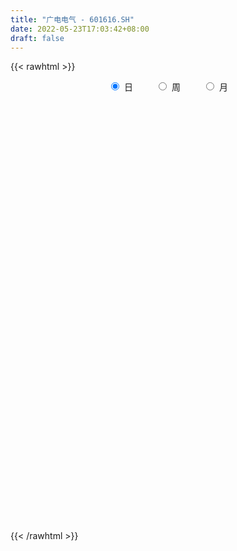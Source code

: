 ```yaml
---
title: "广电电气 - 601616.SH"
date: 2022-05-23T17:03:42+08:00
draft: false
---
```

{{< rawhtml >}}
    <div style="text-align: center">
        <label style="padding: 1rem;"><input style="margin-right: .5rem" type="radio" name="period" value="D" checked onclick="period_change(this)">日</label>
        <label style="padding: 1rem;"><input style="margin-right: .5rem" type="radio" name="period" value="W" onclick="period_change(this)">周</label>
        <label style="padding: 1rem;"><input style="margin-right: .5rem" type="radio" name="period" value="M" onclick="period_change(this)">月</label>
    </div>
    <div id="chart" style="height: 700px;"></div> 
    <script type="text/javascript">
        const D_v = [70437.76,54730.8,32660.0,29265.74,30689.0,31401.0,41461.14,48938.0,81062.4,36594.09,33925.02,31268.66,35101.25,37554.0,48050.0,31683.0,34823.0,21523.0,23837.0,41122.01,21158.23,49385.03,57023.68,40062.15,35027.0,37691.0,23341.1,22365.1,42009.52,22852.77,102279.15,76353.66,51631.66,58863.0,40117.1,35462.0,25349.0,33091.0,50546.0,51906.66,41647.0,40775.0,71306.33,66917.39,43600.0,67340.68,84514.66,53771.14,34617.34,40207.0,50864.1,91106.0,60103.8,78962.85,71686.85,53613.85,48606.65,66665.8,102509.8,97903.1,82093.35,101354.98,81104.1,142478.15,195566.67,342033.51,156420.07,148291.71,181138.0,103150.2,80614.0,97725.4,132145.0,86523.01,86379.98,80388.0,92957.33,67041.0,76279.34,115189.55,174541.55,212051.93,106436.05,104257.6,182722.0,151839.8,172090.0,128911.97,174870.43,276664.85,181050.22,152744.76,175980.45,285333.94,179046.76,178970.02,124929.0,692979.3,1421451.3300000001,940627.01,712632.0600000001,473940.01,362489.0,259357.01,405880.78,193175.0,172308.0,189494.54,175374.34,270655.77,238513.08,148812.0,162628.85,166366.75,188227.93,152223.05,165424.25,114906.72,340112.96,179652.79,137166.76,133995.52,127354.1,126025.0,140762.1,176473.06,141539.0,366794.06,278462.36,195137.0,167053.0,138487.0,128226.52,180758.0,128143.52,174990.0,183463.0,125440.0,112000.0,97358.81,127320.62,144925.0,126653.0,125295.9,115893.0,134665.88,251282.0,442711.03,310913.98,331183.98,456432.9,355947.9,237678.4,223660.65,189772.0,212620.0,143110.81,134497.35,122232.0,171943.81,212042.0,190896.0,196633.35,168720.0,98693.0,225990.0,181830.7,157426.04,181573.05,143418.04,124429.0,113180.05,137141.22,100939.0,99267.8,152310.8,105738.6,125864.0,115944.75,88737.0,96256.0,87231.0,77577.0,115583.0,78042.0,86918.96,83346.0,76752.0,76335.78,86470.78,81567.0,72277.0,161267.96,97712.0,69812.0,145922.01,128594.0,84240.0,90131.0,97989.0,107266.98,129631.69,105753.6,92545.0,97812.0,157253.03,99791.0,107214.0,83370.0,70729.0,64667.0,90414.96,72155.0,75270.0,68855.01,69614.0,79200.0,121069.0,82358.0,85997.0,86009.0,100648.9,103263.0,120978.0,92734.0,61072.0,157124.0,87653.0,99985.78,99477.0,150814.0,89184.0,123184.0,87463.0,98936.0,69230.01,81947.78,75567.0,69526.0,58548.0,52932.35,89827.0,56538.07,43316.16,52628.0,40007.0,62465.42,70772.35,57112.0,46555.1]
const D_histogram = [0.0,0.0,0.0012444444,-0.0005261412,-0.0022289973,-0.004420468,-0.0067868555,-0.0047837578,0.0004829774,0.0050419803,0.0070434322,0.0085589507,0.0078074662,0.0056630491,0.0070846766,0.0063111593,0.0060450263,0.0036145781,0.0018102247,0.0023522325,0.0012231995,0.0034555532,0.0045619391,0.0030307183,-0.0000803419,-0.004637376,-0.0067497234,-0.0065782586,-0.0031122459,-0.0020954762,0.0035407076,0.0080417711,0.0097199871,0.0095187683,0.0075029962,0.0038194351,0.0005193736,0.0013520631,0.0041093169,0.004817406,0.0023295436,0.002309612,0.0038323124,0.0062269658,0.0053142301,0.0011133958,-0.0005783133,-0.0062807415,-0.0072021124,-0.0082529776,-0.007396579,-0.0123927231,-0.0143852095,-0.0137196485,-0.0152207547,-0.0128610913,-0.0107286631,-0.0049969344,0.0020635118,0.0070292424,0.0084911832,0.0121282623,0.0143576649,0.0155551703,0.0204749102,0.0293376373,0.0318439909,0.0288859732,0.0155722777,0.0053647505,-0.0042875525,-0.0117997365,-0.0105298973,-0.0120945197,-0.0102207286,-0.0100957986,-0.0123269127,-0.0139751655,-0.0151398358,-0.0165440218,-0.0084143652,-0.0004596625,0.004416725,0.0090125191,0.0170000421,0.0209123797,0.0232940684,0.0264529621,0.0196622806,0.0248155083,0.0186211242,0.0119783217,0.0155862112,0.022203497,0.0175459859,0.0092166975,0.0021925216,0.0193239456,0.0302318786,0.0225584455,0.0074184707,0.0011388992,-0.0088332029,-0.0180241183,-0.0383278737,-0.0465762826,-0.0499209651,-0.0486266198,-0.0501252334,-0.0595633804,-0.0580311137,-0.0533999233,-0.0463092764,-0.0456013646,-0.0341491401,-0.0241432199,-0.0212569045,-0.0165541098,-0.0007107529,0.0053319616,0.0087319614,0.0109156,0.0121974982,0.0134573797,0.0177976277,0.024438679,0.0250980506,0.0372326917,0.0398844147,0.0446588123,0.0421152966,0.0394896371,0.0349455981,0.0319104206,0.0248019337,0.0199237219,0.0172918937,0.0148902551,0.0082576182,0.0037691832,-0.0055303737,-0.0154308156,-0.0174955935,-0.0208827803,-0.0248736693,-0.0238716331,-0.0159091882,-0.0001361785,0.0107713321,0.0225001389,0.0283340026,0.0332935137,0.0335400693,0.0313814429,0.022651516,0.0146760715,0.004367275,-0.0036826879,-0.0086101184,-0.0087497712,-0.0064994512,-0.0117887672,-0.0112888113,-0.017371557,-0.0227545153,-0.0184303418,-0.0126738363,-0.0101215121,-0.017984531,-0.0172444397,-0.0194078751,-0.0206808329,-0.0283017333,-0.0336938058,-0.0398821423,-0.0512596726,-0.0511365428,-0.0539057524,-0.0448180863,-0.0344165909,-0.0211057274,-0.0098118848,-0.0035428336,-0.0032964901,-0.002363227,-0.0023193061,0.0029137657,0.0028220333,0.0057729597,0.011739469,0.0122366133,0.0143571277,0.0116076658,0.0135815917,0.0119998476,0.0178176956,0.0228224602,0.026365048,0.0230017825,0.0173484741,0.0079639197,-0.0000946218,-0.00051762,0.0000394867,-0.0032856269,-0.0171585405,-0.0196454929,-0.0192880357,-0.0145698281,-0.009885222,-0.0054447209,-0.0020157656,-0.002586868,-0.001800235,-0.0001997333,-0.0020016201,0.001182905,0.0073231823,0.0098720803,0.0151192664,0.0121755116,0.0086916363,0.0050320444,0.0071862794,0.0051970811,0.0051705275,-0.0038470973,-0.0058933082,-0.0060019807,-0.0080677482,-0.0188916257,-0.0275745105,-0.0433319163,-0.0568551138,-0.0566522805,-0.054747691,-0.0421788847,-0.0298704638,-0.0227696307,-0.0122332105,-0.0019824155,0.0037274501,0.0107505694,0.0169277911,0.0222124186,0.0253335766,0.0287918871,0.0334909586,0.0367305195,0.0381635712]
const D_fast = [0.0,0.0,0.0015555556,-0.0003465654,-0.0026066708,-0.0059032585,-0.0099663599,-0.0091592017,-0.0037717221,0.0020477758,0.0058100859,0.009465342,0.010665724,0.0099370692,0.0131298659,0.0139341384,0.0151792619,0.0136524583,0.0123006611,0.0134307269,0.0126074939,0.0157037359,0.0179506066,0.0171770653,0.0140459197,0.0083295415,0.0045297633,0.0030566634,0.0057446146,0.0062375153,0.012758876,0.0192703822,0.023378595,0.0255570684,0.0254170453,0.0226883429,0.0195181249,0.0206888301,0.0244734131,0.0263858538,0.0244803773,0.0250378487,0.0275186272,0.031470022,0.0318858438,0.0279633585,0.026127071,0.0188544575,0.0161325585,0.0130184489,0.0120257027,0.0039313779,-0.0016574109,-0.004421762,-0.009728057,-0.0105836663,-0.0111334039,-0.0066509089,0.0009254153,0.0076484566,0.0112331931,0.0179023378,0.0237211566,0.0288074545,0.0388459221,0.0550430585,0.0655104097,0.0697738854,0.0603532593,0.0514869198,0.0407627287,0.0303006106,0.0289379754,0.0243497231,0.023668332,0.0212693124,0.0159564701,0.010814426,0.0058647968,0.0003246052,0.0063506705,0.0141904576,0.0201710263,0.0270199502,0.0392574838,0.0483979162,0.0566031221,0.0663752564,0.064500145,0.0758572497,0.0743181467,0.0706699246,0.0781743669,0.0903425269,0.0900715124,0.0840463983,0.0775703528,0.0995327632,0.1179986659,0.1159648441,0.102679487,0.0966846403,0.0845042375,0.0708072925,0.0409215686,0.0210290891,0.0052041653,-0.0056581443,-0.0196880662,-0.0440170584,-0.0569925701,-0.0657113606,-0.0701980327,-0.0808904621,-0.0779755226,-0.0740054073,-0.0764333181,-0.0758690508,-0.0602033821,-0.0528276772,-0.0472446871,-0.0423321485,-0.0380008758,-0.0333766493,-0.0245869944,-0.0118362734,-0.0049023891,0.0165404249,0.0291632516,0.0451023522,0.0530876607,0.0603344105,0.064526771,0.0694691986,0.0685611951,0.0686639138,0.0703550591,0.0716759842,0.0671077519,0.0635616126,0.0528794623,0.0391213165,0.0326826403,0.0240747584,0.013865452,0.0088995801,0.0128847279,0.0286236929,0.0422240366,0.0595778781,0.0724952424,0.085778132,0.0944097049,0.1000964392,0.0970293913,0.0927229646,0.0835059869,0.0745353521,0.067455392,0.0651282963,0.0657537536,0.0575172457,0.0551949988,0.0447693638,0.0336977767,0.0334143648,0.0360024112,0.0360243574,0.0236652057,0.0200941871,0.013078783,0.0066356169,-0.0080607168,-0.0218762407,-0.0380351128,-0.0622275612,-0.0748885671,-0.0911342148,-0.0932510702,-0.0914537226,-0.0834192909,-0.0745784195,-0.0691950768,-0.0697728558,-0.0694303994,-0.0699663051,-0.0640047918,-0.063391016,-0.0589968495,-0.050095473,-0.0465391754,-0.040829379,-0.0406769246,-0.0353076007,-0.0338893828,-0.0236171109,-0.0129067314,-0.0027728815,-0.0003857014,-0.0017018912,-0.0090954658,-0.0171776627,-0.0177300659,-0.0171630875,-0.0213096078,-0.0394721566,-0.0468704823,-0.0513350339,-0.0502592834,-0.0480459827,-0.0449666619,-0.042041648,-0.0432594673,-0.0429228931,-0.0413723248,-0.0436746165,-0.0401943652,-0.0322232923,-0.0272063743,-0.0181793716,-0.0180792484,-0.0193902147,-0.0217917954,-0.0178409907,-0.0185309187,-0.0172648404,-0.0272442396,-0.0307637775,-0.0323729451,-0.0364556497,-0.0520024336,-0.067578946,-0.0941693309,-0.1219063068,-0.1358665437,-0.147648877,-0.1456247919,-0.1407839868,-0.1393755614,-0.1318974439,-0.1221422527,-0.1155005246,-0.105789763,-0.0953805935,-0.0845428613,-0.0750883092,-0.0644320269,-0.0513602157,-0.038938025,-0.0279640805]
const D_slow = [0.0,0.0,0.0003111111,0.0001795758,-0.0003776735,-0.0014827905,-0.0031795044,-0.0043754438,-0.0042546995,-0.0029942044,-0.0012333464,0.0009063913,0.0028582579,0.0042740201,0.0060451893,0.0076229791,0.0091342357,0.0100378802,0.0104904364,0.0110784945,0.0113842944,0.0122481827,0.0133886675,0.014146347,0.0141262616,0.0129669175,0.0112794867,0.009634922,0.0088568606,0.0083329915,0.0092181684,0.0112286112,0.0136586079,0.0160383,0.0179140491,0.0188689078,0.0189987512,0.019336767,0.0203640962,0.0215684477,0.0221508337,0.0227282367,0.0236863148,0.0252430562,0.0265716137,0.0268499627,0.0267053843,0.025135199,0.0233346709,0.0212714265,0.0194222817,0.016324101,0.0127277986,0.0092978865,0.0054926978,0.002277425,-0.0004047408,-0.0016539744,-0.0011380965,0.0006192141,0.0027420099,0.0057740755,0.0093634917,0.0132522843,0.0183710118,0.0257054212,0.0336664189,0.0408879122,0.0447809816,0.0461221692,0.0450502811,0.042100347,0.0394678727,0.0364442428,0.0338890606,0.031365111,0.0282833828,0.0247895915,0.0210046325,0.0168686271,0.0147650358,0.0146501201,0.0157543014,0.0180074311,0.0222574417,0.0274855366,0.0333090537,0.0399222942,0.0448378644,0.0510417414,0.0556970225,0.0586916029,0.0625881557,0.06813903,0.0725255264,0.0748297008,0.0753778312,0.0802088176,0.0877667873,0.0934063986,0.0952610163,0.0955457411,0.0933374404,0.0888314108,0.0792494424,0.0676053717,0.0551251304,0.0429684755,0.0304371671,0.015546322,0.0010385436,-0.0123114372,-0.0238887563,-0.0352890975,-0.0438263825,-0.0498621875,-0.0551764136,-0.059314941,-0.0594926293,-0.0581596388,-0.0559766485,-0.0532477485,-0.0501983739,-0.046834029,-0.0423846221,-0.0362749524,-0.0300004397,-0.0206922668,-0.0107211631,0.0004435399,0.0109723641,0.0208447734,0.0295811729,0.037558778,0.0437592615,0.0487401919,0.0530631654,0.0567857291,0.0588501337,0.0597924295,0.058409836,0.0545521321,0.0501782338,0.0449575387,0.0387391214,0.0327712131,0.0287939161,0.0287598714,0.0314527045,0.0370777392,0.0441612398,0.0524846183,0.0608696356,0.0687149963,0.0743778753,0.0780468932,0.0791387119,0.07821804,0.0760655104,0.0738780676,0.0722532048,0.0693060129,0.0664838101,0.0621409209,0.056452292,0.0518447066,0.0486762475,0.0461458695,0.0416497367,0.0373386268,0.0324866581,0.0273164498,0.0202410165,0.0118175651,0.0018470295,-0.0109678886,-0.0237520243,-0.0372284624,-0.048432984,-0.0570371317,-0.0623135636,-0.0647665348,-0.0656522432,-0.0664763657,-0.0670671724,-0.067646999,-0.0669185575,-0.0662130492,-0.0647698093,-0.061834942,-0.0587757887,-0.0551865068,-0.0522845903,-0.0488891924,-0.0458892305,-0.0414348066,-0.0357291915,-0.0291379295,-0.0233874839,-0.0190503654,-0.0170593854,-0.0170830409,-0.0172124459,-0.0172025742,-0.0180239809,-0.0223136161,-0.0272249893,-0.0320469982,-0.0356894552,-0.0381607607,-0.039521941,-0.0400258824,-0.0406725994,-0.0411226581,-0.0411725914,-0.0416729965,-0.0413772702,-0.0395464746,-0.0370784546,-0.033298638,-0.0302547601,-0.028081851,-0.0268238399,-0.02502727,-0.0237279998,-0.0224353679,-0.0233971422,-0.0248704693,-0.0263709644,-0.0283879015,-0.0331108079,-0.0400044355,-0.0508374146,-0.0650511931,-0.0792142632,-0.0929011859,-0.1034459071,-0.1109135231,-0.1166059307,-0.1196642334,-0.1201598372,-0.1192279747,-0.1165403324,-0.1123083846,-0.1067552799,-0.1004218858,-0.093223914,-0.0848511744,-0.0756685445,-0.0661276517]
const D_data = [['2021-05-12', 3.0149, 3.0732, 3.0052, 3.083],['2021-05-13', 3.0732, 3.0732, 3.0635, 3.1219],['2021-05-14', 3.0732, 3.0927, 3.0635, 3.1024],['2021-05-17', 3.083, 3.0538, 3.0538, 3.0927],['2021-05-18', 3.0538, 3.0441, 3.0246, 3.0732],['2021-05-19', 3.0246, 3.0246, 3.0149, 3.0635],['2021-05-20', 3.0246, 3.0052, 2.9954, 3.0343],['2021-05-21', 3.0149, 3.0538, 2.9954, 3.0635],['2021-05-24', 3.0635, 3.1121, 3.0635, 3.1316],['2021-05-25', 3.1219, 3.1316, 3.1024, 3.1413],['2021-05-26', 3.1316, 3.1219, 3.1121, 3.1413],['2021-05-27', 3.1316, 3.1316, 3.1219, 3.1413],['2021-05-28', 3.1219, 3.1121, 3.0927, 3.1316],['2021-05-31', 3.1024, 3.0927, 3.0732, 3.1121],['2021-06-01', 3.0927, 3.1413, 3.0732, 3.151],['2021-06-02', 3.1219, 3.1219, 3.1121, 3.1413],['2021-06-03', 3.1316, 3.1316, 3.1024, 3.1413],['2021-06-04', 3.1219, 3.1024, 3.0927, 3.1413],['2021-06-07', 3.0927, 3.1024, 3.0732, 3.1121],['2021-06-08', 3.0927, 3.1316, 3.0927, 3.1316],['2021-06-09', 3.1219, 3.1121, 3.1121, 3.1413],['2021-06-10', 3.1219, 3.1608, 3.1121, 3.1705],['2021-06-11', 3.1608, 3.1608, 3.1413, 3.1899],['2021-06-15', 3.1705, 3.1316, 3.1219, 3.1802],['2021-06-16', 3.1413, 3.1024, 3.083, 3.1413],['2021-06-17', 3.0927, 3.0635, 3.0441, 3.1024],['2021-06-18', 3.0635, 3.0732, 3.0343, 3.0927],['2021-06-21', 3.0732, 3.0927, 3.0538, 3.1024],['2021-06-22', 3.1024, 3.1413, 3.083, 3.1413],['2021-06-23', 3.1413, 3.1219, 3.1121, 3.1413],['2021-06-24', 3.1121, 3.1997, 3.1121, 3.2288],['2021-06-25', 3.2094, 3.2191, 3.1997, 3.2677],['2021-06-28', 3.2191, 3.2094, 3.1997, 3.2483],['2021-06-29', 3.2191, 3.1997, 3.1802, 3.2483],['2021-06-30', 3.1802, 3.1802, 3.1705, 3.2094],['2021-07-01', 3.1802, 3.151, 3.1413, 3.1899],['2021-07-02', 3.151, 3.1413, 3.1316, 3.1705],['2021-07-05', 3.1316, 3.1899, 3.1219, 3.1899],['2021-07-06', 3.1899, 3.2288, 3.1705, 3.2386],['2021-07-07', 3.2191, 3.2191, 3.1802, 3.2288],['2021-07-08', 3.2191, 3.1802, 3.1705, 3.2386],['2021-07-09', 3.1802, 3.2094, 3.1608, 3.2191],['2021-07-12', 3.2191, 3.2386, 3.2094, 3.2677],['2021-07-13', 3.258, 3.2677, 3.2094, 3.2677],['2021-07-14', 3.258, 3.2386, 3.2288, 3.2775],['2021-07-15', 3.2386, 3.1899, 3.1316, 3.2386],['2021-07-16', 3.2191, 3.2094, 3.1705, 3.2483],['2021-07-19', 3.18, 3.14, 3.13, 3.2],['2021-07-20', 3.15, 3.18, 3.12, 3.18],['2021-07-21', 3.18, 3.17, 3.16, 3.21],['2021-07-22', 3.18, 3.19, 3.14, 3.19],['2021-07-23', 3.17, 3.1, 3.08, 3.17],['2021-07-26', 3.09, 3.11, 3.06, 3.12],['2021-07-27', 3.09, 3.13, 3.08, 3.2],['2021-07-28', 3.1, 3.09, 3.01, 3.14],['2021-07-29', 3.08, 3.13, 3.08, 3.14],['2021-07-30', 3.13, 3.13, 3.09, 3.13],['2021-08-02', 3.1, 3.19, 3.09, 3.19],['2021-08-03', 3.18, 3.24, 3.16, 3.28],['2021-08-04', 3.24, 3.25, 3.21, 3.27],['2021-08-05', 3.24, 3.23, 3.2, 3.27],['2021-08-06', 3.22, 3.28, 3.2, 3.29],['2021-08-09', 3.28, 3.29, 3.23, 3.31],['2021-08-10', 3.3, 3.3, 3.26, 3.34],['2021-08-11', 3.31, 3.38, 3.3, 3.4],['2021-08-12', 3.38, 3.49, 3.37, 3.57],['2021-08-13', 3.5, 3.47, 3.43, 3.56],['2021-08-16', 3.47, 3.43, 3.39, 3.48],['2021-08-17', 3.39, 3.28, 3.25, 3.4],['2021-08-18', 3.28, 3.27, 3.23, 3.3],['2021-08-19', 3.26, 3.23, 3.21, 3.3],['2021-08-20', 3.22, 3.21, 3.16, 3.23],['2021-08-23', 3.2, 3.3, 3.2, 3.33],['2021-08-24', 3.31, 3.26, 3.24, 3.34],['2021-08-25', 3.26, 3.3, 3.22, 3.31],['2021-08-26', 3.3, 3.28, 3.27, 3.33],['2021-08-27', 3.28, 3.24, 3.21, 3.29],['2021-08-30', 3.25, 3.23, 3.2, 3.27],['2021-08-31', 3.21, 3.22, 3.18, 3.23],['2021-09-01', 3.23, 3.2, 3.17, 3.25],['2021-09-02', 3.19, 3.33, 3.18, 3.34],['2021-09-03', 3.33, 3.37, 3.31, 3.47],['2021-09-06', 3.37, 3.37, 3.34, 3.43],['2021-09-07', 3.39, 3.4, 3.36, 3.41],['2021-09-08', 3.4, 3.49, 3.38, 3.49],['2021-09-09', 3.48, 3.49, 3.46, 3.53],['2021-09-10', 3.49, 3.51, 3.46, 3.58],['2021-09-13', 3.49, 3.56, 3.48, 3.61],['2021-09-14', 3.55, 3.45, 3.43, 3.64],['2021-09-15', 3.49, 3.62, 3.42, 3.68],['2021-09-16', 3.63, 3.5, 3.48, 3.65],['2021-09-17', 3.54, 3.48, 3.37, 3.56],['2021-09-22', 3.45, 3.62, 3.38, 3.63],['2021-09-23', 3.64, 3.71, 3.58, 3.73],['2021-09-24', 3.71, 3.6, 3.58, 3.75],['2021-09-27', 3.61, 3.54, 3.46, 3.68],['2021-09-28', 3.51, 3.53, 3.44, 3.58],['2021-09-29', 3.47, 3.88, 3.42, 3.88],['2021-09-30', 4.27, 3.91, 3.88, 4.27],['2021-10-08', 3.96, 3.72, 3.63, 4.04],['2021-10-11', 3.67, 3.59, 3.45, 3.72],['2021-10-12', 3.54, 3.66, 3.46, 3.66],['2021-10-13', 3.63, 3.58, 3.5, 3.63],['2021-10-14', 3.54, 3.54, 3.51, 3.6],['2021-10-15', 3.55, 3.31, 3.3, 3.55],['2021-10-18', 3.3, 3.36, 3.26, 3.38],['2021-10-19', 3.34, 3.36, 3.32, 3.4],['2021-10-20', 3.34, 3.38, 3.31, 3.41],['2021-10-21', 3.39, 3.31, 3.3, 3.4],['2021-10-22', 3.32, 3.14, 3.11, 3.33],['2021-10-25', 3.14, 3.21, 3.12, 3.24],['2021-10-26', 3.21, 3.22, 3.21, 3.3],['2021-10-27', 3.19, 3.24, 3.17, 3.31],['2021-10-28', 3.21, 3.14, 3.1, 3.23],['2021-10-29', 3.15, 3.27, 3.13, 3.28],['2021-11-01', 3.27, 3.28, 3.24, 3.31],['2021-11-02', 3.27, 3.2, 3.17, 3.33],['2021-11-03', 3.21, 3.22, 3.16, 3.22],['2021-11-04', 3.22, 3.4, 3.22, 3.45],['2021-11-05', 3.39, 3.33, 3.31, 3.45],['2021-11-08', 3.33, 3.32, 3.27, 3.34],['2021-11-09', 3.32, 3.32, 3.3, 3.38],['2021-11-10', 3.3, 3.32, 3.25, 3.33],['2021-11-11', 3.32, 3.33, 3.31, 3.35],['2021-11-12', 3.32, 3.39, 3.32, 3.4],['2021-11-15', 3.39, 3.46, 3.38, 3.5],['2021-11-16', 3.46, 3.42, 3.4, 3.48],['2021-11-17', 3.41, 3.62, 3.41, 3.71],['2021-11-18', 3.58, 3.57, 3.56, 3.65],['2021-11-19', 3.54, 3.65, 3.54, 3.65],['2021-11-22', 3.65, 3.6, 3.56, 3.67],['2021-11-23', 3.61, 3.62, 3.58, 3.65],['2021-11-24', 3.62, 3.61, 3.55, 3.62],['2021-11-25', 3.6, 3.64, 3.53, 3.68],['2021-11-26', 3.64, 3.59, 3.55, 3.65],['2021-11-29', 3.54, 3.61, 3.52, 3.67],['2021-11-30', 3.67, 3.64, 3.61, 3.74],['2021-12-01', 3.62, 3.65, 3.59, 3.66],['2021-12-02', 3.63, 3.59, 3.58, 3.69],['2021-12-03', 3.59, 3.6, 3.56, 3.64],['2021-12-06', 3.63, 3.51, 3.51, 3.63],['2021-12-07', 3.59, 3.45, 3.42, 3.59],['2021-12-08', 3.47, 3.51, 3.44, 3.54],['2021-12-09', 3.5, 3.47, 3.46, 3.52],['2021-12-10', 3.47, 3.43, 3.42, 3.48],['2021-12-13', 3.43, 3.47, 3.41, 3.51],['2021-12-14', 3.46, 3.57, 3.44, 3.64],['2021-12-15', 3.56, 3.73, 3.56, 3.84],['2021-12-16', 3.76, 3.75, 3.71, 3.83],['2021-12-17', 3.74, 3.84, 3.72, 3.93],['2021-12-20', 3.87, 3.84, 3.83, 4.09],['2021-12-21', 3.87, 3.89, 3.8, 3.91],['2021-12-22', 3.88, 3.88, 3.84, 3.94],['2021-12-23', 3.88, 3.88, 3.78, 3.9],['2021-12-24', 3.84, 3.8, 3.74, 3.87],['2021-12-27', 3.77, 3.79, 3.69, 3.87],['2021-12-28', 3.76, 3.73, 3.69, 3.78],['2021-12-29', 3.74, 3.72, 3.67, 3.77],['2021-12-30', 3.71, 3.73, 3.7, 3.77],['2021-12-31', 3.74, 3.78, 3.73, 3.87],['2022-01-04', 3.8, 3.82, 3.78, 3.84],['2022-01-05', 3.83, 3.72, 3.7, 3.83],['2022-01-06', 3.72, 3.78, 3.7, 3.84],['2022-01-07', 3.79, 3.68, 3.66, 3.8],['2022-01-10', 3.65, 3.65, 3.62, 3.69],['2022-01-11', 3.64, 3.76, 3.64, 3.84],['2022-01-12', 3.77, 3.8, 3.77, 3.84],['2022-01-13', 3.81, 3.78, 3.75, 3.85],['2022-01-14', 3.77, 3.63, 3.62, 3.78],['2022-01-17', 3.63, 3.71, 3.61, 3.75],['2022-01-18', 3.74, 3.66, 3.64, 3.75],['2022-01-19', 3.65, 3.65, 3.6, 3.7],['2022-01-20', 3.64, 3.53, 3.52, 3.66],['2022-01-21', 3.51, 3.5, 3.46, 3.55],['2022-01-24', 3.5, 3.43, 3.42, 3.54],['2022-01-25', 3.45, 3.28, 3.27, 3.47],['2022-01-26', 3.31, 3.35, 3.3, 3.38],['2022-01-27', 3.35, 3.26, 3.26, 3.37],['2022-01-28', 3.29, 3.38, 3.24, 3.39],['2022-02-07', 3.41, 3.41, 3.35, 3.44],['2022-02-08', 3.4, 3.48, 3.37, 3.49],['2022-02-09', 3.47, 3.5, 3.46, 3.51],['2022-02-10', 3.49, 3.47, 3.44, 3.51],['2022-02-11', 3.5, 3.4, 3.39, 3.5],['2022-02-14', 3.38, 3.4, 3.36, 3.44],['2022-02-15', 3.4, 3.38, 3.34, 3.42],['2022-02-16', 3.39, 3.45, 3.38, 3.45],['2022-02-17', 3.42, 3.39, 3.39, 3.47],['2022-02-18', 3.38, 3.43, 3.36, 3.43],['2022-02-21', 3.42, 3.49, 3.41, 3.5],['2022-02-22', 3.47, 3.44, 3.41, 3.48],['2022-02-23', 3.43, 3.47, 3.43, 3.49],['2022-02-24', 3.44, 3.41, 3.36, 3.51],['2022-02-25', 3.45, 3.47, 3.42, 3.48],['2022-02-28', 3.47, 3.43, 3.41, 3.49],['2022-03-01', 3.45, 3.54, 3.43, 3.54],['2022-03-02', 3.52, 3.57, 3.51, 3.59],['2022-03-03', 3.61, 3.59, 3.55, 3.62],['2022-03-04', 3.58, 3.52, 3.5, 3.58],['2022-03-07', 3.51, 3.48, 3.46, 3.54],['2022-03-08', 3.48, 3.4, 3.38, 3.5],['2022-03-09', 3.41, 3.37, 3.24, 3.46],['2022-03-10', 3.41, 3.44, 3.41, 3.5],['2022-03-11', 3.42, 3.45, 3.33, 3.47],['2022-03-14', 3.43, 3.39, 3.39, 3.51],['2022-03-15', 3.34, 3.2, 3.19, 3.38],['2022-03-16', 3.23, 3.28, 3.15, 3.3],['2022-03-17', 3.31, 3.29, 3.26, 3.34],['2022-03-18', 3.27, 3.34, 3.26, 3.35],['2022-03-21', 3.36, 3.35, 3.3, 3.37],['2022-03-22', 3.33, 3.36, 3.33, 3.39],['2022-03-23', 3.37, 3.36, 3.35, 3.41],['2022-03-24', 3.34, 3.31, 3.29, 3.36],['2022-03-25', 3.3, 3.32, 3.3, 3.36],['2022-03-28', 3.31, 3.33, 3.26, 3.36],['2022-03-29', 3.34, 3.28, 3.27, 3.35],['2022-03-30', 3.31, 3.34, 3.28, 3.35],['2022-03-31', 3.34, 3.4, 3.32, 3.4],['2022-04-01', 3.38, 3.38, 3.35, 3.41],['2022-04-06', 3.36, 3.44, 3.36, 3.45],['2022-04-07', 3.44, 3.35, 3.34, 3.45],['2022-04-08', 3.35, 3.33, 3.26, 3.37],['2022-04-11', 3.31, 3.31, 3.27, 3.35],['2022-04-12', 3.31, 3.38, 3.26, 3.38],['2022-04-13', 3.37, 3.33, 3.32, 3.43],['2022-04-14', 3.33, 3.35, 3.32, 3.36],['2022-04-15', 3.33, 3.21, 3.2, 3.34],['2022-04-18', 3.19, 3.26, 3.16, 3.28],['2022-04-19', 3.24, 3.27, 3.2, 3.28],['2022-04-20', 3.28, 3.23, 3.21, 3.32],['2022-04-21', 3.21, 3.07, 3.06, 3.23],['2022-04-22', 3.07, 3.02, 3.01, 3.07],['2022-04-25', 3.01, 2.83, 2.81, 3.01],['2022-04-26', 2.82, 2.73, 2.7, 2.86],['2022-04-27', 2.68, 2.81, 2.65, 2.81],['2022-04-28', 2.8, 2.78, 2.72, 2.82],['2022-04-29', 2.81, 2.9, 2.8, 2.94],['2022-05-05', 2.88, 2.92, 2.86, 2.96],['2022-05-06', 2.87, 2.87, 2.82, 2.9],['2022-05-09', 2.87, 2.93, 2.87, 2.97],['2022-05-10', 2.91, 2.96, 2.9, 2.97],['2022-05-11', 2.97, 2.93, 2.92, 3.01],['2022-05-12', 2.92, 2.97, 2.92, 2.97],['2022-05-13', 2.97, 2.99, 2.95, 3.0],['2022-05-16', 2.99, 3.01, 2.99, 3.04],['2022-05-17', 3.0, 3.01, 2.97, 3.02],['2022-05-18', 3.0, 3.04, 2.98, 3.07],['2022-05-19', 3.01, 3.09, 2.99, 3.09],['2022-05-20', 3.1, 3.11, 3.06, 3.12],['2022-05-23', 3.12, 3.12, 3.1, 3.15]]
const W_v = [202120.55,282770.03,189374.07,256423.85,264872.3,249152.8,225989.61,370160.66,283204.27,326380.33,241016.64,209169.53,585532.47,240256.14,141632.99,231695.14,138060.41,318966.37,165990.84,115107.04,195679.39,128204.84,136041.7,147580.45,132215.51,133462.08,304639.43,139539.05,170855.33,163204.32,101799.49,40671.06,128906.0,124773.64,152264.09,212514.01,182105.19,85811.61,193903.56,159106.33,120003.05,57587.99,120910.51,97598.21,161002.2,173596.27,164150.42,104823.4,134667.06,126122.9,104514.18,99305.56,164912.9,198285.64,177047.99,147026.39,113261.7,65451.2,131601.76,204907.33,401248.11,185445.73,146272.56,201103.88,187158.51,328994.27,229604.41,215923.97,395144.63,379690.0000000001,186552.74,294330.65,304977.96,141766.36,151456.28,205740.59,3496707.0200000005,2168313.48,1144684.29,890535.39,1340268.6299999999,1516283.6700000002,1470239.3799999999,3466840.7999999998,3214120.8999999999,1545219.4199999999,1199413.97,1150150.6500000001,940996.38,702063.5,896202.21,244869.87,532900.49,427697.61,360640.82,326536.9300000001,286009.77,338945.39,402159.06,296298.52,301358.24,212391.96,232327.62,315879.88,302160.61,218220.49,215628.26,349062.62,289050.17,459340.9,983135.26,424615.5,342183.5,32051.0,127511.0,179729.3,162872.56,441241.02,299318.22,150827.43,195520.16,212671.03,210519.59,226310.17,311955.88,392346.54,290693.09,515980.14,370959.47,322185.76,412623.17,265086.07,420111.52,1152197.9199999999,1340205.3899999999,2437529.48,5375248.46,1751329.4400000002,854470.49,752410.55,1214272.6500000001,2194805.1000000001,1375537.7400000002,3922372.0699999998,2404272.5699999998,1435562.0900000001,859894.02,982561.27,889554.9199999999,607324.6599999999,432571.02,597271.27,1591833.5700000001,1304731.8799999999,1271447.5,741426.86,1101823.7799999998,799888.03,1772055.8799999999,900942.8100000001,762657.0999999999,1445547.6399999999,626504.12,401378.98,146104.84,71817.34,456156.73,308603.53,511004.77,363321.98,323340.11,572619.62,483762.41,378343.6799999999,323687.63,229224.68,493623.12,322838.19,526500.3199999999,334483.5600000001,254019.76,387027.78,227054.8,92256.4,366174.66,780821.72,681669.4300000001,557360.2899999999,429989.76,467221.79,502666.51,259897.03,233365.82,244536.76,188796.77,73094.0,246698.37,181754.88,217951.42,173633.0,192525.95,136121.25,265860.2,211422.76,217965.66,333679.06,270565.58,312974.0000000001,450527.03,917602.5,610919.3099999999,478393.32,645103.37,717345.45,914242.23,640361.15,2418329.6500000004,940627.01,2214298.8600000003,1001007.65,904548.6099999999,952319.77,665303.48,1158405.48,742668.04,693251.8100000001,640087.52,1470756.8700000001,1463491.8499999999,784403.97,768291.35,845512.79,619107.3100000001,599125.95,465384.0,401394.74,499294.74,518699.01,533186.27,545440.03,373235.96,421096.01,272654.9,535171.0,527113.78,460760.79,145093.0,301161.58,282984.77,46555.1]
const W_histogram = [0.0,-0.0090046724,-0.0075509351,-0.0086121206,-0.0123677434,-0.0013774361,0.0026661614,0.0117485873,0.0186808899,0.0202602404,0.0135500247,0.0049707589,0.0082624072,0.0001938984,-0.0055677418,-0.0245786713,-0.0310323917,-0.055620584,-0.0715437751,-0.0732396102,-0.0783661763,-0.0725853324,-0.0649110101,-0.0515051591,-0.0362856535,-0.0254499838,-0.0124730611,-0.0018053158,-0.0141487993,-0.0360431409,-0.0410724636,-0.0387795594,-0.0289232246,-0.0141771555,-0.0079177086,-0.0132864569,-0.0064226948,-0.0042474876,0.0020896914,0.0004941011,-0.000585722,0.002921253,0.0067067188,0.0110528967,0.0136914528,0.0042922328,-0.003764306,-0.0117545153,-0.0252563602,-0.0222383212,-0.0251831506,-0.0184688908,-0.007765365,0.0103388045,0.0145782272,0.0225653642,0.0203443004,0.0220632594,0.0279301544,0.0390506418,0.0473483737,0.047896695,0.051905766,0.0323752172,0.0195898125,0.0195200524,0.0267667293,0.0321147848,0.0492188723,0.0509271671,0.0494234711,0.0531288101,0.0507152498,0.0396464175,0.0272609741,0.030961995,0.0807423143,0.0846881434,0.0758241103,0.0634604454,0.0693434019,0.076528169,0.0785405605,0.1060316325,0.1097422165,0.1258956042,0.1076219777,0.1065564253,0.0816407799,0.065258111,0.0102103978,-0.0287356633,-0.0675694752,-0.0999184649,-0.1196295712,-0.1240700157,-0.1341354577,-0.1281563043,-0.1103296306,-0.1038907992,-0.0907909054,-0.0885015292,-0.0820189824,-0.0761243733,-0.0811232903,-0.086995646,-0.0831324708,-0.0701234257,-0.0604620055,-0.0428715766,-0.0168600216,-0.0052366059,-0.0032287804,-0.0030635498,0.0032841301,0.0003201126,0.0020702502,0.0011775826,-0.0043842991,-0.015628064,-0.0163553235,-0.0146978051,-0.0054852125,0.001265935,0.01039967,0.0125725754,0.0200232528,0.0248446389,0.0246517991,0.0163816291,-0.0026751699,-0.0121970207,-0.0029881356,0.0034194643,0.0321825111,0.0672690116,0.0645806773,0.0479927908,0.0258973298,0.0149018468,0.0156818354,0.028660646,0.0454828816,0.0649538867,0.0628992499,0.0522119198,0.0365550308,0.035030392,0.0276855938,0.0181890028,0.0015970035,0.0031474126,0.0147426205,0.0115068022,0.0084295819,0.0130413893,0.0159979708,0.0189637,0.0260760734,0.0266760058,0.0218509906,0.0113527305,0.0027880655,-0.0146774816,-0.0218714791,-0.0228259105,-0.0234880149,-0.0288500478,-0.0399062198,-0.041454677,-0.0412078275,-0.0323072124,-0.0239659625,-0.0200785203,-0.0253437387,-0.0254628325,-0.0173335247,-0.0124810947,-0.0223273909,-0.0290196302,-0.0333243897,-0.0507261502,-0.0616520329,-0.060364551,-0.0370694845,-0.0104281645,0.0107282495,0.0279387378,0.0423227656,0.0534720765,0.0544336874,0.0444957695,0.0368313695,0.0191226782,0.008409308,0.0044927732,0.0050250526,0.002722361,0.0049603474,0.0055761171,0.009476107,0.0058911616,0.01269073,0.0113377297,0.0142309398,0.0152555076,0.0080387141,0.0049125718,0.0121611708,0.028057462,0.0197587519,0.0151922041,0.0195514296,0.029870254,0.0324664266,0.039584747,0.0611994424,0.0587187889,0.0270919595,-0.0058907065,-0.0188354533,-0.0229665424,-0.0213044976,-0.0032864658,0.0036244849,0.0076704243,-0.0017961265,0.0177825466,0.0257813781,0.0273204696,0.0195623576,0.0095299281,-0.0065292166,-0.0248708848,-0.0346905353,-0.0379367443,-0.0361680339,-0.030628177,-0.0306033587,-0.0365195162,-0.0400224023,-0.0366324374,-0.0360363248,-0.0416076963,-0.0551250709,-0.0683213657,-0.0747253342,-0.0667933339,-0.0501393992,-0.0357974169]
const W_fast = [0.0,-0.0112558405,-0.0116898369,-0.0149040526,-0.0217516112,-0.011105663,-0.0063955251,0.0056240476,0.0172265727,0.0238709833,0.0205482738,0.0132116977,0.0185689478,0.0105489136,0.0033953379,-0.0217602594,-0.0359720777,-0.074465416,-0.1082745509,-0.1282802885,-0.1529983987,-0.1653638879,-0.1739173181,-0.1733877569,-0.1672396647,-0.1627664909,-0.1529078334,-0.1426914171,-0.1585721004,-0.1894772272,-0.2047746658,-0.2121766515,-0.2095511229,-0.1983493426,-0.1940693228,-0.2027596854,-0.197501597,-0.1963882617,-0.1895286598,-0.1910007249,-0.1922269785,-0.1879896902,-0.1825275448,-0.1754181426,-0.1693567233,-0.1776828851,-0.1866805004,-0.1976093386,-0.2174252735,-0.2199668148,-0.2292074319,-0.2271103948,-0.2183482102,-0.1976593396,-0.1897753601,-0.1761468821,-0.1732818707,-0.1660470969,-0.1531976633,-0.1323145155,-0.1121796901,-0.0996571951,-0.0826716826,-0.0941084271,-0.1019963787,-0.0971861257,-0.0832477665,-0.0698710148,-0.0404622091,-0.0260221225,-0.0151699508,0.0018175907,0.0120828429,0.010925615,0.0053554151,0.0167969347,0.0867628326,0.1118806975,0.121972692,0.1254741385,0.1486929454,0.1750097548,0.1966572864,0.2506562666,0.2818024047,0.3294296935,0.3380615614,0.3636351153,0.3591296648,0.3590615237,0.30656641,0.260436433,0.2047102524,0.1473816465,0.0977631473,0.0623051989,0.0187058924,-0.0073540303,-0.0171097642,-0.0366436325,-0.0462414652,-0.0660774712,-0.08009967,-0.0932361543,-0.1185158938,-0.146137161,-0.1630571035,-0.1675789149,-0.173032996,-0.1661604613,-0.1443639117,-0.1340496474,-0.132849017,-0.1334496739,-0.1262809615,-0.1291649508,-0.1268972507,-0.1274955226,-0.1341534791,-0.14930426,-0.1541203503,-0.1561372832,-0.1482959938,-0.1412283625,-0.12949471,-0.1241786607,-0.1117221701,-0.1006896243,-0.0947195143,-0.098894277,-0.1186198686,-0.1311909745,-0.1227291234,-0.1154666574,-0.0786579828,-0.0267542294,-0.0132973944,-0.0178870832,-0.0335082117,-0.0407782331,-0.0360777856,-0.0159338135,0.0122591425,0.0479686193,0.0616387949,0.0640044448,0.0574863136,0.0647192727,0.0642958729,0.0593465326,0.0431537842,0.0454910464,0.0607719094,0.0604127918,0.0594429669,0.0673151216,0.0742711958,0.08197785,0.0956092418,0.1028781756,0.1035159081,0.0958558306,0.087988182,0.0668532644,0.0541913972,0.0475304882,0.0409963801,0.0284218352,0.0073891082,-0.0045230182,-0.0145781255,-0.0137543136,-0.0114045543,-0.0125367422,-0.0241378952,-0.0306226972,-0.0268267706,-0.0250946142,-0.0405227582,-0.0544699051,-0.067105762,-0.09718906,-0.1235279509,-0.1373316067,-0.1233039114,-0.0992696325,-0.0754311562,-0.0512359834,-0.0262712642,-0.0017539342,0.0128160985,0.014002123,0.0155455653,0.0026175436,-0.0059934995,-0.0087868411,-0.0069982985,-0.0086203999,-0.0051423266,-0.0031325276,0.003136489,0.0010243341,0.010996585,0.012478017,0.0189289622,0.0237674068,0.0185602918,0.0166622924,0.0269511842,0.0498618409,0.0465028187,0.0457343219,0.0549814048,0.0727677928,0.083480572,0.1004950792,0.1374096352,0.1496086789,0.1247548394,0.0902994968,0.0726458866,0.0627731619,0.0591090823,0.0763054977,0.0841225696,0.0900861151,0.0801705327,0.1041948424,0.1186390184,0.1270082274,0.1241407047,0.1164907573,0.0987993084,0.074239919,0.0557476347,0.0430172395,0.0357439415,0.0336267542,0.0260007327,0.0109546962,-0.0025537905,-0.0083219349,-0.0167349035,-0.032708199,-0.0600068414,-0.0902834776,-0.1153687797,-0.1241351129,-0.120016028,-0.1146233998]
const W_slow = [0.0,-0.0022511681,-0.0041389019,-0.006291932,-0.0093838678,-0.0097282269,-0.0090616865,-0.0061245397,-0.0014543172,0.0036107429,0.0069982491,0.0082409388,0.0103065406,0.0103550152,0.0089630798,0.0028184119,-0.004939686,-0.018844832,-0.0367307758,-0.0550406783,-0.0746322224,-0.0927785555,-0.109006308,-0.1218825978,-0.1309540112,-0.1373165071,-0.1404347724,-0.1408861013,-0.1444233011,-0.1534340863,-0.1637022022,-0.1733970921,-0.1806278982,-0.1841721871,-0.1861516143,-0.1894732285,-0.1910789022,-0.1921407741,-0.1916183513,-0.191494826,-0.1916412565,-0.1909109432,-0.1892342635,-0.1864710394,-0.1830481761,-0.1819751179,-0.1829161944,-0.1858548233,-0.1921689133,-0.1977284936,-0.2040242813,-0.208641504,-0.2105828452,-0.2079981441,-0.2043535873,-0.1987122462,-0.1936261711,-0.1881103563,-0.1811278177,-0.1713651573,-0.1595280638,-0.1475538901,-0.1345774486,-0.1264836443,-0.1215861912,-0.1167061781,-0.1100144957,-0.1019857995,-0.0896810815,-0.0769492897,-0.0645934219,-0.0513112194,-0.0386324069,-0.0287208025,-0.021905559,-0.0141650603,0.0060205183,0.0271925542,0.0461485817,0.0620136931,0.0793495435,0.0984815858,0.1181167259,0.1446246341,0.1720601882,0.2035340892,0.2304395837,0.25707869,0.277488885,0.2938034127,0.2963560122,0.2891720963,0.2722797275,0.2473001113,0.2173927185,0.1863752146,0.1528413502,0.1208022741,0.0932198664,0.0672471666,0.0445494403,0.022424058,0.0019193124,-0.0171117809,-0.0373926035,-0.059141515,-0.0799246327,-0.0974554891,-0.1125709905,-0.1232888847,-0.1275038901,-0.1288130415,-0.1296202366,-0.1303861241,-0.1295650916,-0.1294850634,-0.1289675009,-0.1286731052,-0.12976918,-0.133676196,-0.1377650268,-0.1414394781,-0.1428107812,-0.1424942975,-0.13989438,-0.1367512361,-0.1317454229,-0.1255342632,-0.1193713134,-0.1152759062,-0.1159446986,-0.1189939538,-0.1197409877,-0.1188861217,-0.1108404939,-0.094023241,-0.0778780717,-0.065879874,-0.0594055415,-0.0556800798,-0.051759621,-0.0445944595,-0.0332237391,-0.0169852674,-0.0012604549,0.011792525,0.0209312827,0.0296888807,0.0366102791,0.0411575298,0.0415567807,0.0423436339,0.046029289,0.0489059895,0.051013385,0.0542737323,0.058273225,0.06301415,0.0695331684,0.0762021698,0.0816649175,0.0845031001,0.0852001165,0.0815307461,0.0760628763,0.0703563987,0.0644843949,0.057271883,0.047295328,0.0369316588,0.0266297019,0.0185528988,0.0125614082,0.0075417781,0.0012058435,-0.0051598647,-0.0094932459,-0.0126135195,-0.0181953673,-0.0254502748,-0.0337813723,-0.0464629098,-0.061875918,-0.0769670558,-0.0862344269,-0.088841468,-0.0861594056,-0.0791747212,-0.0685940298,-0.0552260107,-0.0416175888,-0.0304936465,-0.0212858041,-0.0165051346,-0.0144028076,-0.0132796143,-0.0120233511,-0.0113427609,-0.010102674,-0.0087086447,-0.006339618,-0.0048668276,-0.0016941451,0.0011402874,0.0046980223,0.0085118992,0.0105215777,0.0117497207,0.0147900134,0.0218043789,0.0267440668,0.0305421178,0.0354299752,0.0428975387,0.0510141454,0.0609103322,0.0762101928,0.09088989,0.0976628799,0.0961902033,0.0914813399,0.0857397043,0.0804135799,0.0795919635,0.0804980847,0.0824156908,0.0819666592,0.0864122958,0.0928576403,0.0996877577,0.1045783471,0.1069608292,0.105328525,0.0991108038,0.09043817,0.0809539839,0.0719119754,0.0642549312,0.0566040915,0.0474742124,0.0374686118,0.0283105025,0.0193014213,0.0088994972,-0.0048817705,-0.0219621119,-0.0406434455,-0.057341779,-0.0698766288,-0.078825983]
const W_data = [['2017-07-14', 4.3745, 4.2616, 4.2052, 4.3933],['2017-07-21', 4.2616, 4.1205, 3.9512, 4.271],['2017-07-28', 4.1205, 4.224, 4.0923, 4.2522],['2017-08-04', 4.224, 4.1863, 4.1675, 4.3557],['2017-08-11', 4.1863, 4.1299, 4.1111, 4.3369],['2017-08-18', 4.1299, 4.3275, 4.1299, 4.3369],['2017-08-25', 4.3369, 4.2804, 4.224, 4.3745],['2017-09-01', 4.271, 4.3839, 4.271, 4.4215],['2017-09-08', 4.3745, 4.4121, 4.3463, 4.4309],['2017-09-15', 4.4121, 4.3839, 4.3086, 4.5156],['2017-09-22', 4.3651, 4.2804, 4.2522, 4.4027],['2017-09-29', 4.2804, 4.224, 4.1299, 4.2992],['2017-10-13', 4.2616, 4.3651, 4.2334, 4.4874],['2017-10-20', 4.3651, 4.2146, 4.1393, 4.3651],['2017-10-27', 4.224, 4.2052, 4.1769, 4.2522],['2017-11-03', 4.2052, 3.9606, 3.9135, 4.2052],['2017-11-10', 3.97, 4.0264, 3.9323, 4.0735],['2017-11-17', 4.0264, 3.6783, 3.6407, 4.0358],['2017-11-24', 3.6783, 3.6219, 3.5278, 3.6972],['2017-12-01', 3.6031, 3.6877, 3.5749, 3.6877],['2017-12-08', 3.6783, 3.556, 3.462, 3.7066],['2017-12-15', 3.5654, 3.6219, 3.5184, 3.6313],['2017-12-22', 3.6313, 3.6125, 3.5278, 3.6595],['2017-12-29', 3.6125, 3.6783, 3.5372, 3.6972],['2018-01-05', 3.6877, 3.7254, 3.6501, 3.7254],['2018-01-12', 3.7066, 3.6972, 3.6219, 3.7254],['2018-01-19', 3.7066, 3.7536, 3.5654, 3.8289],['2018-01-26', 3.7442, 3.763, 3.6972, 3.7912],['2018-02-02', 3.763, 3.4432, 3.3679, 3.763],['2018-02-09', 3.4243, 3.1891, 3.1609, 3.4432],['2018-02-14', 3.1891, 3.2738, 3.1891, 3.2926],['2018-02-23', 3.3114, 3.302, 3.2644, 3.3114],['2018-03-02', 3.3114, 3.3773, 3.2832, 3.4149],['2018-03-09', 3.3679, 3.462, 3.3585, 3.462],['2018-03-16', 3.4526, 3.3773, 3.3585, 3.509],['2018-03-23', 3.4149, 3.1986, 3.1986, 3.462],['2018-03-30', 3.1609, 3.3209, 3.1139, 3.3397],['2018-04-04', 3.3397, 3.255, 3.2268, 3.3585],['2018-04-13', 3.2456, 3.302, 3.208, 3.3961],['2018-04-20', 3.2926, 3.1891, 3.1327, 3.3209],['2018-04-27', 3.1797, 3.1609, 3.1139, 3.2174],['2018-05-04', 3.1797, 3.1986, 3.1233, 3.2174],['2018-05-11', 3.1891, 3.1986, 3.1891, 3.255],['2018-05-18', 3.1986, 3.208, 3.1515, 3.2174],['2018-05-25', 3.2268, 3.1891, 3.1797, 3.255],['2018-06-01', 3.1797, 3.001, 2.9822, 3.1891],['2018-06-08', 3.0104, 2.9446, 2.9163, 3.0763],['2018-06-15', 2.9822, 2.8693, 2.8317, 2.9916],['2018-06-22', 2.8317, 2.7, 2.5871, 2.8505],['2018-06-29', 2.7188, 2.8317, 2.6341, 2.8411],['2018-07-06', 2.8128, 2.7094, 2.6341, 2.8693],['2018-07-13', 2.7188, 2.7937, 2.6811, 2.8221],['2018-07-20', 2.7937, 2.8505, 2.7463, 2.9831],['2018-07-27', 2.841, 2.9926, 2.8032, 3.0399],['2018-08-03', 2.9642, 2.86, 2.8221, 3.002],['2018-08-10', 2.841, 2.9263, 2.7653, 2.9452],['2018-08-17', 2.9073, 2.8032, 2.7937, 2.9547],['2018-08-24', 2.7842, 2.841, 2.7842, 2.8695],['2018-08-31', 2.8505, 2.9073, 2.8316, 2.9452],['2018-09-07', 2.9073, 3.021, 2.8884, 3.0304],['2018-09-14', 3.021, 3.0494, 2.9926, 3.2009],['2018-09-21', 3.002, 2.9926, 2.9452, 3.0589],['2018-09-28', 2.9926, 3.0683, 2.9263, 3.0683],['2018-10-12', 3.0304, 2.7463, 2.6138, 3.0589],['2018-10-19', 2.7558, 2.7463, 2.6232, 2.8316],['2018-10-26', 2.7842, 2.8695, 2.7274, 2.9642],['2018-11-02', 2.8695, 2.9831, 2.8032, 2.9926],['2018-11-09', 2.9831, 3.002, 2.9357, 3.0399],['2018-11-16', 2.9831, 3.2293, 2.9736, 3.2577],['2018-11-23', 3.2388, 3.1157, 3.0873, 3.3524],['2018-11-30', 3.1062, 3.1062, 3.0115, 3.1536],['2018-12-07', 3.1441, 3.2104, 3.1441, 3.3335],['2018-12-14', 3.1725, 3.1725, 3.1062, 3.343],['2018-12-21', 3.1536, 3.0589, 3.0304, 3.1536],['2018-12-28', 3.0494, 3.002, 2.9452, 3.0873],['2019-01-04', 3.0115, 3.2009, 2.9736, 3.3051],['2019-01-11', 3.2198, 3.968, 3.1725, 4.6877],['2019-01-18', 3.9206, 3.6081, 3.5702, 4.0437],['2019-01-25', 3.6176, 3.5039, 3.4282, 3.7123],['2019-02-01', 3.5134, 3.4661, 3.2767, 3.5797],['2019-02-15', 3.485, 3.7407, 3.4187, 3.8638],['2019-02-22', 3.7407, 3.8638, 3.6934, 4.0343],['2019-03-01', 3.8828, 3.9017, 3.8543, 4.129],['2019-03-08', 3.9206, 4.3941, 3.8828, 4.8771],['2019-03-15', 4.3089, 4.29, 4.1479, 5.0949],['2019-03-22', 4.29, 4.6214, 4.1669, 4.6309],['2019-03-29', 4.4699, 4.3089, 4.1195, 4.7635],['2019-04-04', 4.3184, 4.593, 4.3089, 4.593],['2019-04-12', 4.593, 4.3373, 4.3089, 4.7256],['2019-04-19', 4.3752, 4.432, 4.2142, 4.432],['2019-04-26', 4.451, 3.8259, 3.7407, 4.4699],['2019-04-30', 3.8354, 3.807, 3.7218, 3.8922],['2019-05-10', 3.7218, 3.5987, 3.3619, 3.7218],['2019-05-17', 3.5702, 3.4566, 3.4282, 3.6176],['2019-05-24', 3.5324, 3.4187, 3.324, 3.5892],['2019-05-31', 3.3903, 3.4755, 3.3714, 3.5418],['2019-06-06', 3.4945, 3.2861, 3.2483, 3.5039],['2019-06-14', 3.2767, 3.3903, 3.2767, 3.5039],['2019-06-21', 3.3903, 3.5229, 3.3524, 3.6176],['2019-06-28', 3.5229, 3.3714, 3.3145, 3.5513],['2019-07-05', 3.4282, 3.4377, 3.3903, 3.4945],['2019-07-12', 3.4471, 3.2767, 3.2575, 3.4471],['2019-07-19', 3.2096, 3.2863, 3.2096, 3.3629],['2019-07-26', 3.3725, 3.2479, 3.2192, 3.4683],['2019-08-02', 3.2479, 3.0467, 3.018, 3.2575],['2019-08-09', 3.0372, 2.9318, 2.8455, 3.0467],['2019-08-16', 2.9318, 2.9701, 2.8072, 2.9892],['2019-08-23', 2.9797, 3.0563, 2.9605, 3.0946],['2019-08-30', 2.9797, 3.0084, 2.9509, 3.1234],['2019-09-06', 3.0084, 3.1234, 3.0084, 3.1809],['2019-09-12', 3.1425, 3.3054, 3.133, 3.5641],['2019-09-20', 3.3725, 3.2, 3.1617, 3.3725],['2019-09-27', 3.1809, 3.0946, 3.0467, 3.2767],['2019-09-30', 3.0946, 3.0563, 3.0467, 3.0946],['2019-10-11', 3.0467, 3.133, 3.0372, 3.133],['2019-10-18', 3.1425, 3.0084, 2.9892, 3.1809],['2019-10-25', 3.018, 3.0467, 2.9701, 3.0659],['2019-11-01', 3.0467, 2.9988, 2.9318, 3.2096],['2019-11-08', 2.9509, 2.903, 2.8934, 2.9892],['2019-11-15', 2.8934, 2.7593, 2.7593, 2.8934],['2019-11-22', 2.7497, 2.8264, 2.721, 2.9126],['2019-11-29', 2.8264, 2.8264, 2.8072, 2.8647],['2019-12-06', 2.8264, 2.9222, 2.788, 2.9318],['2019-12-13', 2.9126, 2.9126, 2.8743, 2.9605],['2019-12-20', 2.9126, 2.9701, 2.8934, 3.0372],['2019-12-27', 2.9509, 2.903, 2.8743, 2.9988],['2020-01-03', 2.8934, 2.9892, 2.8647, 2.9988],['2020-01-10', 2.9701, 2.9892, 2.9509, 3.0851],['2020-01-17', 2.9892, 2.9413, 2.9318, 3.0372],['2020-01-23', 2.9222, 2.8168, 2.7785, 2.9605],['2020-02-07', 2.5389, 2.5964, 2.2898, 2.6348],['2020-02-14', 2.5868, 2.6156, 2.5581, 2.7018],['2020-02-21', 2.6348, 2.8264, 2.6252, 2.8551],['2020-02-28', 2.836, 2.8168, 2.7689, 3.1809],['2020-03-06', 2.836, 3.1904, 2.836, 3.315],['2020-03-13', 3.0851, 3.4683, 2.903, 3.4683],['2020-03-20', 3.727, 3.1234, 2.9797, 3.8324],['2020-03-27', 2.9892, 2.9318, 2.7689, 3.1234],['2020-04-03', 2.8839, 2.7785, 2.721, 2.9126],['2020-04-10', 2.8264, 2.836, 2.8168, 3.018],['2020-04-17', 2.8168, 2.9605, 2.788, 3.1042],['2020-04-24', 2.9509, 3.1617, 2.9509, 3.3916],['2020-04-30', 3.133, 3.315, 3.0563, 3.4396],['2020-05-08', 3.2575, 3.4875, 3.2384, 4.0144],['2020-05-15', 3.4491, 3.315, 3.315, 3.6024],['2020-05-22', 3.315, 3.2192, 3.2192, 3.43],['2020-05-29', 3.1904, 3.1234, 3.0563, 3.2192],['2020-06-05', 3.1234, 3.2863, 3.1234, 3.43],['2020-06-12', 3.2767, 3.2192, 3.1713, 3.3821],['2020-06-19', 3.2191, 3.1705, 3.1413, 3.2386],['2020-06-24', 3.151, 3.0246, 2.9954, 3.1802],['2020-07-03', 3.0343, 3.2191, 3.0052, 3.2288],['2020-07-10', 3.2386, 3.3942, 3.2386, 3.5303],['2020-07-17', 3.4623, 3.2483, 3.1997, 3.579],['2020-07-24', 3.258, 3.2483, 3.2386, 3.5303],['2020-07-31', 3.2483, 3.365, 3.1608, 3.3747],['2020-08-07', 3.4428, 3.3845, 3.3164, 3.5206],['2020-08-14', 3.3553, 3.4234, 3.2677, 3.472],['2020-08-21', 3.4428, 3.5303, 3.4136, 3.7248],['2020-08-28', 3.5303, 3.5012, 3.4039, 3.5887],['2020-09-04', 3.5012, 3.4525, 3.365, 3.5595],['2020-09-11', 3.4428, 3.365, 3.2969, 3.6762],['2020-09-18', 3.3747, 3.3553, 3.2872, 3.4428],['2020-09-25', 3.3455, 3.1802, 3.151, 3.3747],['2020-09-30', 3.1802, 3.2386, 3.151, 3.2483],['2020-10-09', 3.258, 3.2872, 3.258, 3.3066],['2020-10-16', 3.2775, 3.2775, 3.258, 3.3845],['2020-10-23', 3.2775, 3.1899, 3.1608, 3.3066],['2020-10-30', 3.1705, 3.0538, 3.0246, 3.2872],['2020-11-06', 3.0441, 3.1121, 3.0149, 3.151],['2020-11-13', 3.1219, 3.1024, 3.083, 3.1899],['2020-11-20', 3.1121, 3.2094, 3.1024, 3.2386],['2020-11-27', 3.2191, 3.2288, 3.1705, 3.2386],['2020-12-04', 3.2386, 3.1899, 3.1705, 3.2677],['2020-12-11', 3.1899, 3.0538, 3.0149, 3.2288],['2020-12-18', 3.0343, 3.083, 3.0052, 3.1024],['2020-12-25', 3.0732, 3.1899, 3.0538, 3.2094],['2020-12-31', 3.1608, 3.1705, 3.1219, 3.2094],['2021-01-08', 3.1705, 2.9565, 2.8787, 3.1899],['2021-01-15', 2.9371, 2.9274, 2.8398, 3.0052],['2021-01-22', 2.9176, 2.8982, 2.8982, 2.9857],['2021-01-29', 2.869, 2.6356, 2.6259, 2.8885],['2021-02-05', 2.6453, 2.587, 2.5481, 2.7037],['2021-02-10', 2.587, 2.655, 2.5675, 2.6648],['2021-02-19', 2.6745, 2.9468, 2.6745, 3.0149],['2021-02-26', 2.9176, 3.0927, 2.8301, 3.1316],['2021-03-05', 3.1219, 3.1413, 3.0927, 3.2483],['2021-03-12', 3.1608, 3.1997, 3.0441, 3.2094],['2021-03-19', 3.2288, 3.2677, 3.1608, 3.2969],['2021-03-26', 3.2677, 3.3261, 3.2386, 3.365],['2021-04-02', 3.3066, 3.2677, 3.2483, 3.4428],['2021-04-09', 3.2775, 3.1413, 3.0927, 3.3358],['2021-04-16', 3.1608, 3.151, 3.0635, 3.1899],['2021-04-23', 3.1705, 2.976, 2.9565, 3.1802],['2021-04-30', 3.0052, 2.9954, 2.9371, 3.0149],['2021-05-07', 2.976, 3.0441, 2.976, 3.0635],['2021-05-14', 3.0441, 3.0927, 2.9954, 3.1219],['2021-05-21', 3.083, 3.0538, 2.9954, 3.0927],['2021-05-28', 3.0635, 3.1121, 3.0635, 3.1413],['2021-06-04', 3.1024, 3.1024, 3.0732, 3.151],['2021-06-11', 3.0927, 3.1608, 3.0732, 3.1899],['2021-06-18', 3.1705, 3.0732, 3.0343, 3.1802],['2021-06-25', 3.0732, 3.2191, 3.0538, 3.2677],['2021-07-02', 3.2191, 3.1413, 3.1316, 3.2483],['2021-07-09', 3.1316, 3.2094, 3.1219, 3.2386],['2021-07-16', 3.2191, 3.2094, 3.1316, 3.2775],['2021-07-23', 3.18, 3.1, 3.08, 3.21],['2021-07-30', 3.09, 3.13, 3.01, 3.2],['2021-08-06', 3.1, 3.28, 3.09, 3.29],['2021-08-13', 3.28, 3.47, 3.23, 3.57],['2021-08-20', 3.47, 3.21, 3.16, 3.48],['2021-08-27', 3.2, 3.24, 3.2, 3.34],['2021-09-03', 3.25, 3.37, 3.17, 3.47],['2021-09-10', 3.37, 3.51, 3.34, 3.58],['2021-09-17', 3.49, 3.48, 3.37, 3.68],['2021-09-24', 3.45, 3.6, 3.38, 3.75],['2021-09-30', 3.61, 3.91, 3.42, 4.27],['2021-10-08', 3.96, 3.72, 3.63, 4.04],['2021-10-15', 3.67, 3.31, 3.3, 3.72],['2021-10-22', 3.3, 3.14, 3.11, 3.41],['2021-10-29', 3.14, 3.27, 3.1, 3.31],['2021-11-05', 3.27, 3.33, 3.16, 3.45],['2021-11-12', 3.33, 3.39, 3.25, 3.4],['2021-11-19', 3.39, 3.65, 3.38, 3.71],['2021-11-26', 3.65, 3.59, 3.53, 3.68],['2021-12-03', 3.54, 3.6, 3.52, 3.74],['2021-12-10', 3.63, 3.43, 3.42, 3.63],['2021-12-17', 3.43, 3.84, 3.41, 3.93],['2021-12-24', 3.87, 3.8, 3.74, 4.09],['2021-12-31', 3.77, 3.78, 3.67, 3.87],['2022-01-07', 3.8, 3.68, 3.66, 3.84],['2022-01-14', 3.65, 3.63, 3.62, 3.85],['2022-01-21', 3.63, 3.5, 3.46, 3.75],['2022-01-28', 3.5, 3.38, 3.24, 3.54],['2022-02-11', 3.41, 3.4, 3.35, 3.51],['2022-02-18', 3.38, 3.43, 3.34, 3.47],['2022-02-25', 3.42, 3.47, 3.36, 3.51],['2022-03-04', 3.47, 3.52, 3.41, 3.62],['2022-03-11', 3.51, 3.45, 3.24, 3.54],['2022-03-18', 3.43, 3.34, 3.15, 3.51],['2022-03-25', 3.36, 3.32, 3.29, 3.41],['2022-04-01', 3.31, 3.38, 3.26, 3.41],['2022-04-08', 3.36, 3.33, 3.26, 3.45],['2022-04-15', 3.31, 3.21, 3.2, 3.43],['2022-04-22', 3.19, 3.02, 3.01, 3.32],['2022-04-29', 3.01, 2.9, 2.65, 3.01],['2022-05-06', 2.88, 2.87, 2.82, 2.96],['2022-05-13', 2.87, 2.99, 2.87, 3.01],['2022-05-20', 2.99, 3.11, 2.97, 3.12],['2022-05-27', 3.12, 3.12, 3.1, 3.15]]
const M_v = [409148.24,522235.1400000001,160066.95,126475.63,86633.25,174032.6,121660.66,64006.17,79332.59,207026.67,101689.61,128330.67,2358627.4699999997,1838771.8400000003,1432390.6199999999,1207063.6900000002,2203688.6600000001,861571.2999999999,864651.8399999999,946238.4199999999,980794.83,2246579.3199999998,1708636.9900000002,2275696.5800000001,1402037.1100000001,1756758.1500000001,568487.26,1242035.3099999998,701602.22,792404.02,1864832.78,2850901.5699999998,1427881.3700000001,1743936.2100000002,2539638.6400000006,876693.5499999998,1190029.7099999997,1746758.24,1225455.8400000001,527937.5,694055.4000000001,1204541.3300000001,2180161.48,5045194.1000000015,2570359.25,2769176.5,6719486.6399999987,3846257.8200000003,1568260.6899999997,7915368.3299999991,9734757.7500000019,10104245.0500000007,11426274.9900000002,11541833.4299999997,5412860.290000001,3094575.79,6494493.4900000002,6431571.0599999996,7479897.4299999988,4066129.1299999994,2666203.6600000001,2668855.4399999999,2032789.5600000001,1444265.6599999999,1671975.79,2799038.9400000004,1866886.3499999999,833106.3199999999,2620716.3300000001,3266119.3900000001,1544673.6299999999,779097.5899999999,844075.74,1231916.9300000002,872443.36,913867.8099999999,830683.6200000003,912270.0600000001,1245689.2299999997,1141787.0800000001,1059710.8499999999,852943.6100000001,632093.3200000001,805562.4900000001,453550.78,727835.9300000001,558824.55,583318.8700000001,557140.0900000001,627426.7100000001,573980.61,937873.7300000001,829035.79,1295136.6199999999,892531.25,7751708.8499999987,4315443.9900000002,9591214.7000000011,3934282.6099999999,1647775.8500000001,1323412.74,1244522.0999999999,1191557.75,2241326.1600000001,635941.92,1133748.7999999998,1243499.52,1397451.1200000003,2250018.6800000002,11305998.790000001,5989810.5099999998,8622100.7500000019,3075346.1499999999,5343376.7999999989,4740688.8399999999,3216214.3399999999,1347582.3699999999,1820451.0999999999,1670310.3200000001,1502031.4199999999,1466307.5799999998,2530026.7699999996,1035477.39,757052.67,881198.16,1195995.3,2600762.4999999995,5192061.5100000007,5060482.129999999,3877149.77,4693539.0199999986,2832037.3999999999,1435885.48,2239487.2799999998,1878058.47,775794.45]
const M_histogram = [0.0,-0.0024569801,-0.0493581812,-0.1249273595,-0.1475357977,-0.1425756127,-0.1271633189,-0.1386478673,-0.1632456673,-0.2053777103,-0.2711840602,-0.3408625565,-0.3050709043,-0.3454480184,-0.3187260763,-0.3019187512,-0.2984045755,-0.3186999442,-0.311636068,-0.2676961592,-0.2217241428,-0.1877936139,-0.1228368004,-0.0637989422,-0.0097164903,0.0327545277,0.0513834209,0.0880407305,0.0923622126,0.0876705691,0.124734886,0.1518374365,0.1674193446,0.1915382786,0.2023507928,0.1938523006,0.1896293328,0.192546805,0.1794751545,0.1648011427,0.1506970496,0.1598673148,0.1786258766,0.2512007547,0.2707474027,0.2844522646,0.278910277,0.2698429831,0.2590262772,0.3531738327,0.4765530788,0.6089197646,0.5860686554,0.4704636161,0.3136121301,0.093781725,0.0415928352,-0.0052504858,0.0828720696,-0.0063220127,-0.1126964699,-0.1097341615,-0.1339690916,-0.1843835502,-0.2112444002,-0.1902841987,-0.1573805472,-0.1561818636,-0.1139289442,-0.070707759,-0.056604537,-0.0649615075,-0.0634016259,-0.0867765393,-0.1345614107,-0.2038453705,-0.2284735418,-0.241909774,-0.2266665159,-0.2165383999,-0.2042547792,-0.2148131066,-0.2056259778,-0.1906744673,-0.1850695216,-0.1701849167,-0.1582875591,-0.1461195341,-0.1394856663,-0.1140907421,-0.091294797,-0.0566090083,-0.0348970251,-0.0030322787,0.0160018194,0.056183691,0.1206729608,0.1828488592,0.1849006059,0.159613247,0.1326642175,0.1002701829,0.0670816553,0.0490474729,0.0309494355,0.0136959457,0.0112914246,0.0054541487,0.0044852391,0.0047703475,0.0412854891,0.0526412585,0.0571615832,0.0776051527,0.0987139874,0.0909816386,0.0715732485,0.0686624274,0.0611993965,0.0207193687,0.0249268556,0.0438282856,0.0323731872,0.0309699379,0.0352445536,0.0339858408,0.0381947048,0.083813449,0.0679271734,0.0786245483,0.0905660025,0.0679932739,0.0535340023,0.0396906392,-0.0031257572,-0.0159015413]
const M_fast = [0.0,-0.0030712251,-0.0623119715,-0.1691129897,-0.2286053772,-0.2592890954,-0.2756676313,-0.3218141466,-0.3872233634,-0.480699834,-0.6143021989,-0.7691963344,-0.8096724082,-0.9364115269,-0.989371104,-1.0480434666,-1.1191304348,-1.2191007896,-1.2899459303,-1.3129300613,-1.3223890806,-1.3354069553,-1.3011593419,-1.2580712192,-1.2064178899,-1.1557582399,-1.1242834915,-1.0656159992,-1.038203964,-1.0209779653,-0.9527299268,-0.8876680171,-0.8302312729,-0.7582277693,-0.6968275569,-0.6568629739,-0.6136786086,-0.5626244351,-0.530827297,-0.5043010231,-0.4807308538,-0.4315937599,-0.3681787289,-0.2328036621,-0.1455701635,-0.0607522354,0.0034333463,0.0618267981,0.1157666615,0.2982076751,0.5407251909,0.8253218179,0.9489878725,0.9509987373,0.8725502838,0.67616531,0.6343746289,0.5862186865,0.6950592593,0.6042846739,0.4697360992,0.4452648672,0.3875376642,0.2910273181,0.2113553681,0.1847445199,0.1783030345,0.1404562522,0.1542269356,0.1797711811,0.1797232688,0.1551259214,0.1408353965,0.0957663483,0.0143411242,-0.1059041782,-0.1876507349,-0.2615644106,-0.3029877815,-0.3469942655,-0.3857743396,-0.4500359437,-0.4922553093,-0.5249724157,-0.5656348504,-0.5932964747,-0.6209710068,-0.6453328653,-0.6735704141,-0.6766981755,-0.6767259296,-0.656192393,-0.6432046661,-0.6120979893,-0.5890634364,-0.534835642,-0.4401781321,-0.3322900188,-0.2840131207,-0.2693971678,-0.263180143,-0.2705066318,-0.2869247456,-0.2926970598,-0.3030577383,-0.3168872416,-0.3164689067,-0.3209426453,-0.3207902452,-0.3193125499,-0.272476036,-0.247959952,-0.2291492315,-0.1893043738,-0.1435170422,-0.1285039814,-0.1300190594,-0.1157642736,-0.1079274554,-0.1432276411,-0.1327884402,-0.1029299388,-0.1062917404,-0.0999525053,-0.0868667512,-0.0796290037,-0.0658714636,0.0007006429,0.0017961606,0.0321496727,0.0667326274,0.0611582173,0.0600824462,0.056161743,0.0125639072,-0.0041872622]
const M_slow = [0.0,-0.000614245,-0.0129537903,-0.0441856302,-0.0810695796,-0.1167134828,-0.1485043125,-0.1831662793,-0.2239776961,-0.2753221237,-0.3431181388,-0.4283337779,-0.504601504,-0.5909635085,-0.6706450276,-0.7461247154,-0.8207258593,-0.9004008454,-0.9783098623,-1.0452339021,-1.1006649378,-1.1476133413,-1.1783225414,-1.194272277,-1.1967013996,-1.1885127676,-1.1756669124,-1.1536567298,-1.1305661766,-1.1086485343,-1.0774648128,-1.0395054537,-0.9976506175,-0.9497660479,-0.8991783497,-0.8507152745,-0.8033079414,-0.7551712401,-0.7103024515,-0.6691021658,-0.6314279034,-0.5914610747,-0.5468046055,-0.4840044169,-0.4163175662,-0.3452045,-0.2754769308,-0.208016185,-0.1432596157,-0.0549661575,0.0641721121,0.2164020533,0.3629192171,0.4805351212,0.5589381537,0.582383585,0.5927817938,0.5914691723,0.6121871897,0.6106066865,0.5824325691,0.5549990287,0.5215067558,0.4754108683,0.4225997682,0.3750287186,0.3356835818,0.2966381158,0.2681558798,0.25047894,0.2363278058,0.2200874289,0.2042370224,0.1825428876,0.1489025349,0.0979411923,0.0408228069,-0.0196546366,-0.0763212656,-0.1304558656,-0.1815195604,-0.2352228371,-0.2866293315,-0.3342979483,-0.3805653287,-0.4231115579,-0.4626834477,-0.4992133312,-0.5340847478,-0.5626074333,-0.5854311326,-0.5995833847,-0.6083076409,-0.6090657106,-0.6050652558,-0.591019333,-0.5608510928,-0.515138878,-0.4689137265,-0.4290104148,-0.3958443604,-0.3707768147,-0.3540064009,-0.3417445327,-0.3340071738,-0.3305831874,-0.3277603312,-0.326396794,-0.3252754843,-0.3240828974,-0.3137615251,-0.3006012105,-0.2863108147,-0.2669095265,-0.2422310297,-0.21948562,-0.2015923079,-0.184426701,-0.1691268519,-0.1639470097,-0.1577152958,-0.1467582244,-0.1386649276,-0.1309224432,-0.1221113048,-0.1136148446,-0.1040661684,-0.0831128061,-0.0661310128,-0.0464748757,-0.0238333751,-0.0068350566,0.006548444,0.0164711038,0.0156896645,0.0117142791]
const M_data = [['2011-02-28', 9.1522, 8.8343, 8.3815, 9.1522],['2011-03-31', 8.8295, 8.7958, 8.7331, 9.2871],['2011-04-29', 8.7717, 8.0829, 7.948, 8.868],['2011-05-31', 8.0925, 7.317, 6.8882, 8.2611],['2011-06-30', 7.2495, 7.596, 7.0809, 7.6156],['2011-07-29', 7.6107, 7.763, 7.5272, 8.5835],['2011-08-31', 7.763, 7.822, 7.2618, 8.0775],['2011-09-30', 7.8269, 7.365, 7.2962, 7.8613],['2011-10-31', 7.3749, 6.9523, 6.6821, 7.4387],['2011-11-30', 6.9277, 6.3676, 6.3234, 7.4043],['2011-12-30', 6.5199, 5.5422, 5.1147, 6.6084],['2012-01-31', 5.5962, 4.8249, 4.7266, 5.5962],['2012-02-29', 4.8347, 5.7289, 4.7462, 6.0728],['2012-03-30', 5.6945, 4.422, 4.3876, 6.0532],['2012-04-27', 4.6529, 4.8691, 4.5939, 5.1737],['2012-05-31', 4.8052, 4.5124, 4.2622, 5.1884],['2012-06-29', 4.5124, 4.0478, 3.8422, 4.8966],['2012-07-31', 4.0388, 3.3329, 3.324, 4.1192],['2012-08-31', 3.3329, 3.2525, 3.1632, 3.7171],['2012-09-28', 3.2168, 3.4759, 3.1721, 3.6814],['2012-10-31', 3.4848, 3.3955, 3.3597, 3.7082],['2012-11-30', 3.4133, 3.1363, 3.0559, 3.9137],['2012-12-31', 3.1095, 3.5027, 2.9755, 3.5295],['2013-01-31', 3.5116, 3.5206, 3.3865, 3.6993],['2013-02-28', 3.5116, 3.5652, 3.4312, 3.7261],['2013-03-29', 3.5652, 3.5206, 3.458, 3.8065],['2013-04-26', 3.5206, 3.2525, 3.2078, 3.5563],['2013-05-31', 3.2525, 3.5182, 3.2346, 3.6189],['2013-06-28', 3.4998, 3.1334, 2.941, 3.5365],['2013-07-31', 3.115, 2.9318, 2.886, 3.1517],['2013-08-30', 2.9135, 3.4723, 2.9135, 3.5273],['2013-09-30', 3.4723, 3.4815, 3.2341, 3.8938],['2013-10-31', 3.4632, 3.4357, 3.3441, 3.8571],['2013-11-29', 3.4357, 3.6556, 3.3807, 3.8022],['2013-12-31', 3.6098, 3.6098, 3.4449, 4.0679],['2014-01-30', 3.6098, 3.4082, 3.2341, 3.6098],['2014-02-28', 3.3716, 3.4632, 3.3074, 3.6922],['2014-03-31', 3.4449, 3.5914, 3.3624, 3.7838],['2014-04-30', 3.5823, 3.4082, 3.3258, 3.738],['2014-05-30', 3.399, 3.3526, 3.3349, 3.4827],['2014-06-30', 3.3526, 3.3155, 3.1762, 3.4176],['2014-07-31', 3.3155, 3.6313, 3.2969, 3.687],['2014-08-29', 3.6313, 3.882, 3.5662, 3.947],['2014-09-30', 3.9006, 4.9036, 3.7984, 5.0243],['2014-10-31', 4.9036, 4.6343, 4.2999, 5.1543],['2014-11-28', 4.6435, 4.82, 4.3835, 4.9222],['2014-12-31', 4.82, 4.7829, 4.6435, 5.5537],['2015-01-30', 4.7643, 4.885, 4.5507, 5.3494],['2015-02-27', 4.9129, 4.9965, 4.6157, 5.0336],['2015-03-31', 5.015, 6.7703, 4.9779, 7.3832],['2015-04-30', 6.7053, 8.0612, 6.6867, 8.8413],['2015-05-29', 8.0612, 9.3242, 6.7053, 10.383],['2015-06-30', 9.3985, 8.1972, 7.0035, 12.4497],['2015-07-31', 8.1972, 7.1434, 4.1126, 8.4024],['2015-08-31', 7.0408, 6.2761, 6.1736, 8.0014],['2015-09-30', 5.6513, 4.7094, 4.4763, 5.8658],['2015-10-30', 4.8493, 6.2109, 4.8307, 6.6212],['2015-11-30', 6.099, 6.1083, 5.7446, 6.9476],['2015-12-31', 6.1363, 8.0294, 5.9218, 8.5143],['2016-01-29', 7.9734, 5.9218, 5.2317, 8.104],['2016-02-29', 5.8565, 5.213, 5.213, 6.5932],['2016-03-31', 5.269, 6.2948, 5.0918, 6.416],['2016-04-29', 6.2668, 5.8751, 5.6793, 6.444],['2016-05-31', 5.8751, 5.2876, 4.9239, 5.9964],['2016-06-30', 5.269, 5.2783, 4.9892, 5.4555],['2016-07-29', 5.2783, 5.7574, 5.2224, 6.209],['2016-08-31', 5.7762, 5.9644, 5.5128, 6.1149],['2016-09-30', 5.9644, 5.5787, 5.4846, 5.9832],['2016-10-31', 5.6069, 6.1431, 5.5975, 6.4441],['2016-11-30', 6.1243, 6.3501, 6.1243, 7.0368],['2016-12-30', 6.3783, 6.1243, 5.7856, 6.4441],['2017-01-26', 6.1431, 5.8421, 5.4658, 6.2278],['2017-02-28', 5.8515, 5.9267, 5.7292, 6.0396],['2017-03-31', 5.9267, 5.5222, 5.4658, 6.0396],['2017-04-28', 5.5316, 4.9578, 4.6661, 5.6445],['2017-05-31', 4.9107, 4.2522, 4.1017, 5.1929],['2017-06-30', 4.2428, 4.3933, 4.0076, 4.478],['2017-07-31', 4.3933, 4.2428, 3.9512, 4.4498],['2017-08-31', 4.2428, 4.4121, 4.1111, 4.4121],['2017-09-29', 4.4215, 4.224, 4.1299, 4.5156],['2017-10-31', 4.2616, 4.1205, 4.0452, 4.4874],['2017-11-30', 4.1017, 3.6407, 3.5278, 4.1111],['2017-12-29', 3.6407, 3.6783, 3.462, 3.7066],['2018-01-31', 3.6877, 3.6125, 3.556, 3.8289],['2018-02-28', 3.5843, 3.3491, 3.1609, 3.6219],['2018-03-30', 3.3209, 3.3209, 3.1139, 3.509],['2018-04-27', 3.3397, 3.1609, 3.1139, 3.3961],['2018-05-31', 3.1797, 3.0386, 2.9916, 3.255],['2018-06-29', 3.0198, 2.8317, 2.5871, 3.0763],['2018-07-31', 2.8128, 2.9736, 2.6341, 3.0399],['2018-08-31', 2.9926, 2.9073, 2.7653, 2.9926],['2018-09-28', 2.9073, 3.0683, 2.8884, 3.2009],['2018-10-31', 3.0304, 2.9357, 2.6138, 3.0589],['2018-11-30', 2.9357, 3.1062, 2.9263, 3.3524],['2018-12-28', 3.1441, 3.002, 2.9452, 3.343],['2019-01-31', 3.0115, 3.3714, 2.9736, 4.6877],['2019-02-28', 3.3808, 3.949, 3.343, 4.129],['2019-03-29', 3.949, 4.3089, 3.8543, 5.0949],['2019-04-30', 4.3184, 3.807, 3.7218, 4.7256],['2019-05-31', 3.7218, 3.4755, 3.324, 3.7218],['2019-06-28', 3.4945, 3.3714, 3.2483, 3.6176],['2019-07-31', 3.4282, 3.1809, 3.1617, 3.4945],['2019-08-30', 3.1809, 3.0084, 2.8072, 3.1809],['2019-09-30', 3.0084, 3.0563, 3.0084, 3.5641],['2019-10-31', 3.0467, 2.9413, 2.9318, 3.1809],['2019-11-29', 3.0659, 2.8264, 2.721, 3.2096],['2019-12-31', 2.8264, 2.9222, 2.788, 3.0372],['2020-01-23', 2.9318, 2.8168, 2.7785, 3.0851],['2020-02-28', 2.5389, 2.8168, 2.2898, 3.1809],['2020-03-31', 2.836, 2.788, 2.7689, 3.8324],['2020-04-30', 2.7976, 3.315, 2.721, 3.4396],['2020-05-29', 3.2575, 3.1234, 3.0563, 4.0144],['2020-06-30', 3.1234, 3.083, 2.9954, 3.43],['2020-07-31', 3.0927, 3.365, 3.0732, 3.579],['2020-08-31', 3.4428, 3.5206, 3.2677, 3.7248],['2020-09-30', 3.4914, 3.2386, 3.151, 3.6762],['2020-10-30', 3.258, 3.0538, 3.0246, 3.3845],['2020-11-30', 3.0441, 3.2288, 3.0149, 3.2677],['2020-12-31', 3.2094, 3.1705, 3.0052, 3.2386],['2021-01-29', 3.1705, 2.6356, 2.6259, 3.1899],['2021-02-26', 2.6453, 3.0927, 2.5481, 3.1316],['2021-03-31', 3.1219, 3.3455, 3.0441, 3.4428],['2021-04-30', 3.3455, 2.9954, 2.9371, 3.3455],['2021-05-31', 2.976, 3.0927, 2.976, 3.1413],['2021-06-30', 3.0927, 3.1802, 3.0343, 3.2677],['2021-07-30', 3.1802, 3.13, 3.01, 3.2775],['2021-08-31', 3.1, 3.22, 3.09, 3.57],['2021-09-30', 3.23, 3.91, 3.17, 4.27],['2021-10-29', 3.96, 3.27, 3.1, 4.04],['2021-11-30', 3.27, 3.64, 3.16, 3.74],['2021-12-31', 3.62, 3.78, 3.41, 4.09],['2022-01-28', 3.8, 3.38, 3.24, 3.85],['2022-02-28', 3.41, 3.43, 3.34, 3.51],['2022-03-31', 3.45, 3.4, 3.15, 3.62],['2022-04-29', 3.38, 2.9, 2.65, 3.45],['2022-05-31', 2.88, 3.12, 2.82, 3.15]]
        const D_a = [null,3.1219,null,null,null,null,2.9954,null,null,null,null,null,null,null,null,null,null,null,null,null,null,null,3.1899,null,null,null,3.0343,null,null,null,null,3.2677,null,null,null,null,null,3.1219,null,null,null,null,null,null,3.2775,null,null,null,null,null,null,null,null,null,3.01,null,null,null,null,null,null,null,null,null,null,3.57,null,null,null,null,null,3.16,null,null,null,null,null,null,null,null,null,null,null,null,null,null,null,null,null,null,null,null,null,null,null,null,null,null,4.27,null,null,null,null,null,null,null,null,null,null,null,null,null,null,3.1,null,null,null,null,null,null,null,null,null,null,null,null,null,null,null,null,null,null,null,null,null,null,3.74,null,null,null,null,null,null,null,null,3.41,null,null,null,null,4.09,null,null,null,null,null,null,null,null,null,null,null,null,null,null,null,null,null,null,null,null,null,null,null,null,null,null,null,3.24,null,null,null,null,null,null,null,null,null,null,null,null,null,null,null,null,null,null,3.62,null,null,null,null,null,null,null,null,3.15,null,null,null,null,null,null,null,null,null,null,null,null,3.45,null,null,null,null,null,null,null,null,null,null,null,null,null,null,2.65,null,null,null,null,null,null,null,null,null,3.04,null,null,null,null,null]
const W_a = [null,3.9512,null,null,null,null,null,null,null,4.5156,null,null,null,null,null,null,null,null,null,null,null,null,null,null,null,null,null,null,null,null,null,null,null,null,null,null,3.1139,null,null,null,null,null,3.255,null,null,null,null,null,2.5871,null,null,null,null,null,null,null,null,null,null,null,null,null,null,null,null,null,null,null,null,3.3524,null,null,null,null,2.9452,null,null,null,null,null,null,null,null,null,5.0949,null,null,null,null,null,null,null,null,null,null,null,null,null,null,null,null,null,null,null,null,null,2.8072,null,null,null,3.5641,null,null,null,null,null,null,null,null,null,2.721,null,null,null,null,null,null,null,null,null,null,null,null,null,null,null,null,null,null,null,null,null,null,4.0144,null,null,null,null,null,null,2.9954,null,null,null,null,null,null,null,3.7248,null,null,null,null,null,null,null,null,null,null,null,null,null,null,null,null,null,null,null,null,null,null,null,2.5481,null,null,null,null,null,null,null,3.4428,null,null,null,2.9371,null,null,null,null,null,null,null,null,null,null,null,null,null,null,null,null,null,null,null,null,null,4.27,null,null,null,null,null,null,null,null,null,null,null,null,null,null,null,null,null,null,null,null,null,null,null,null,null,null,null,null,2.65,null,null,null,null]
const M_a = [null,9.2871,null,null,null,null,null,null,null,null,null,null,null,null,null,null,null,null,null,null,null,null,2.9755,null,null,null,null,null,null,null,null,null,null,null,4.0679,null,null,null,null,null,3.1762,null,null,null,null,null,null,null,null,null,null,null,12.4497,null,null,null,null,null,null,null,null,null,null,4.9239,null,null,null,null,null,7.0368,null,null,null,null,null,null,null,null,null,null,null,null,null,null,null,null,null,null,2.5871,null,null,null,null,null,null,null,null,5.0949,null,null,null,null,null,null,null,2.721,null,null,null,null,null,4.0144,null,null,null,null,null,null,null,null,2.5481,null,null,null,null,null,null,4.27,null,null,null,null,null,null,null,null]
        const D_b = [[{ coord: ['2021-05-13', 3.1219] }, { coord: ['2021-06-18', 3.0343] }],[{ coord: ['2021-06-25', 3.2677] }, { coord: ['2021-10-28', 3.1219] }],[{ coord: ['2021-11-30', 3.74] }, { coord: ['2022-04-06', 3.41] }]]
const W_b = [[{ coord: ['2018-03-30', 3.255] }, { coord: ['2021-09-30', 3.1139] }]]
const M_b = [[{ coord: ['2011-03-31', 4.0679] }, { coord: ['2014-06-30', 3.1762] }],[{ coord: ['2015-06-30', 7.0368] }, { coord: ['2019-03-29', 4.9239] }],[{ coord: ['2019-11-29', 4.0144] }, { coord: ['2021-09-30', 2.721] }]]
    </script>
{{< /rawhtml >}}